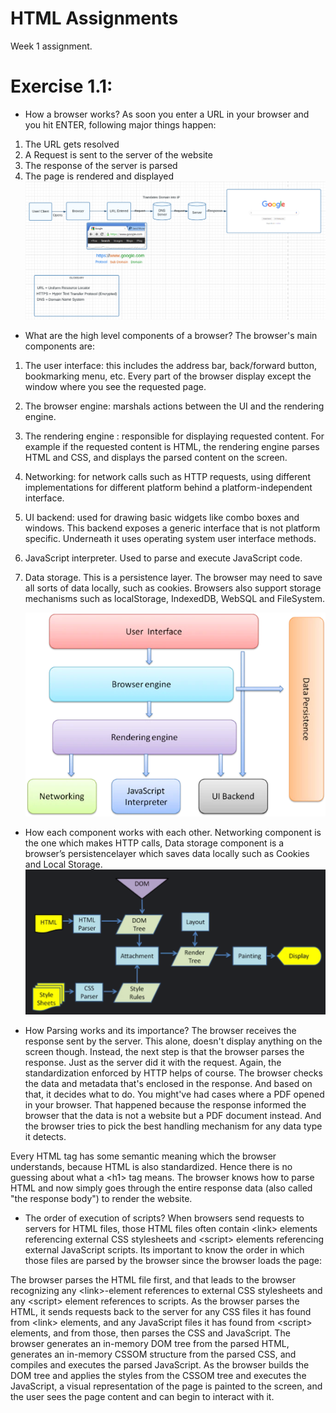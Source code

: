 # HTML Assignments

Week 1 assignment.

# Exercise 1.1:

- How a browser works?
  As soon you enter a URL in your browser and you hit ENTER, following major things happen:

1. The URL gets resolved
2. A Request is sent to the server of the website
3. The response of the server is parsed
4. The page is rendered and displayed
   ![Browser BTS](./assets/images/browserBTS.PNG "Browser BTS")

- What are the high level components of a browser?
  The browser's main components are:

1. The user interface: this includes the address bar, back/forward button, bookmarking menu, etc. Every part of the browser display except the window where you see the requested page.
2. The browser engine: marshals actions between the UI and the rendering engine.
3. The rendering engine : responsible for displaying requested content. For example if the requested content is HTML, the rendering engine parses HTML and CSS, and displays the parsed content on the screen.
4. Networking: for network calls such as HTTP requests, using different implementations for different platform behind a platform-independent interface.
5. UI backend: used for drawing basic widgets like combo boxes and windows. This backend exposes a generic interface that is not platform specific. Underneath it uses operating system user interface methods.
6. JavaScript interpreter. Used to parse and execute JavaScript code.
7. Data storage. This is a persistence layer. The browser may need to save all sorts of data locally, such as cookies. Browsers also support storage mechanisms such as localStorage, IndexedDB, WebSQL and FileSystem.

   ![Browser Components](./assets/images/browserComponents.png "Browser Components")

- How each component works with each other.
  Networking component is the one which makes HTTP calls, Data storage component is a browser’s persistencelayer which saves data locally such as Cookies and Local Storage.
  ![Main Flow](./assets/images/mainFlow.png "Main Flow")

- How Parsing works and its importance?
  The browser receives the response sent by the server. This alone, doesn't display anything on the screen though.
  Instead, the next step is that the browser parses the response. Just as the server did it with the request. Again, the standardization enforced by HTTP helps of course.
  The browser checks the data and metadata that's enclosed in the response. And based on that, it decides what to do.
  You might've had cases where a PDF opened in your browser. That happened because the response informed the browser that the data is not a website but a PDF document instead. And the browser tries to pick the best handling mechanism for any data type it detects.

Every HTML tag has some semantic meaning which the browser understands, because HTML is also standardized. Hence there is no guessing about what a \<h1> tag means. The browser knows how to parse HTML and now simply goes through the entire response data (also called "the response body") to render the website.

- The order of execution of scripts?
  When browsers send requests to servers for HTML files, those HTML files often contain \<link> elements referencing external CSS stylesheets and \<script> elements referencing external JavaScript scripts. Its important to know the order in which those files are parsed by the browser since the browser loads the page:

The browser parses the HTML file first, and that leads to the browser recognizing any \<link>-element references to external CSS stylesheets and any \<script> element references to scripts.
As the browser parses the HTML, it sends requests back to the server for any CSS files it has found from \<link> elements, and any JavaScript files it has found from \<script> elements, and from those, then parses the CSS and JavaScript.
The browser generates an in-memory DOM tree from the parsed HTML, generates an in-memory CSSOM structure from the parsed CSS, and compiles and executes the parsed JavaScript.
As the browser builds the DOM tree and applies the styles from the CSSOM tree and executes the JavaScript, a visual representation of the page is painted to the screen, and the user sees the page content and can begin to interact with it.
